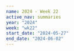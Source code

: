 ```yaml
---
name: 2024 - Week 22
active_nav: summaries
year: "2024"
week: "wk22"
start_date: "2024-05-27"
end_date: "2024-06-02"
---
```


